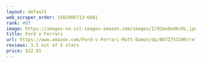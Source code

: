 ```yaml
---
layout: default 
﻿web_scraper_order: 1582906713-6601
rank: #83
image: https://images-na.ssl-images-amazon.com/images/I/91mx8edKcRL.jpg
title: Ford v Ferrari
url: https://www.amazon.com/Ford-v-Ferrari-Matt-Damon/dp/B07Z7531W9/ref=zg_mw_movies-tv_83?_encoding=UTF8&psc=1&refRID=46H18T9MD3CR2HGGW70G
reviews: 3.5 out of 5 stars
price: $22.81 
---
```

